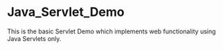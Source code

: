 # Java_Servlet_Demo
This is the basic Servlet Demo which implements web functionality using Java Servlets only.

